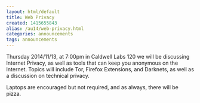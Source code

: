 ```yaml
---
layout: html/default
title: Web Privacy
created: 1415655843
alias: /au14/web-privacy.html
categories: announcements
tags: announcements
---
```

Thursday 2014/11/13, at 7:00pm in Caldwell Labs 120 we will be discussing Internet Privacy, as well as tools that can keep you anonymous on the Internet. Topics will include Tor, Firefox Extensions, and Darknets, as well as a discussion on technical privacy.

Laptops are encouraged but not required, and as always, there will be pizza.
